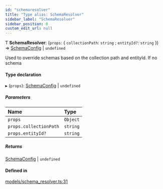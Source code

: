 ```yaml
---
id: "schemaresolver"
title: "Type alias: SchemaResolver"
sidebar_label: "SchemaResolver"
sidebar_position: 0
custom_edit_url: null
---
```


Ƭ **SchemaResolver**: (`props`: { `collectionPath`: `string` ; `entityId?`: `string`  }) => [SchemaConfig](../interfaces/schemaconfig.md) \| `undefined`

Used to override schemas based on the collection path and entityId.
If no schema

#### Type declaration

▸ (`props`): [SchemaConfig](../interfaces/schemaconfig.md) \| `undefined`

##### Parameters

| Name | Type |
| :------ | :------ |
| `props` | `Object` |
| `props.collectionPath` | `string` |
| `props.entityId?` | `string` |

##### Returns

[SchemaConfig](../interfaces/schemaconfig.md) \| `undefined`

#### Defined in

[models/schema_resolver.ts:31](https://github.com/Camberi/firecms/blob/42dd384/src/models/schema_resolver.ts#L31)
